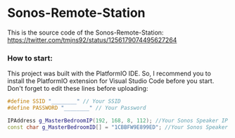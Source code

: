 # Sonos-Remote-Station
This is the source code of the Sonos-Remote-Station: https://twitter.com/tmjns92/status/1256179074495627264 

### How to start:
This project was built with the PlatformIO IDE. So, I recommend you to install the PlatformIO extension for Visual Studio Code before you start. Don't forget to edit these lines before uploading:

```c++
#define SSID "________" // Your SSID
#define PASSWORD "________" // Your Password

IPAddress g_MasterBedroomIP(192, 168, 8, 112); //Your Sonos Speaker IP
const char g_MasterBedroomID[] = "1CBBFW9E899ED"; //Your Sonos Speaker ID
```
